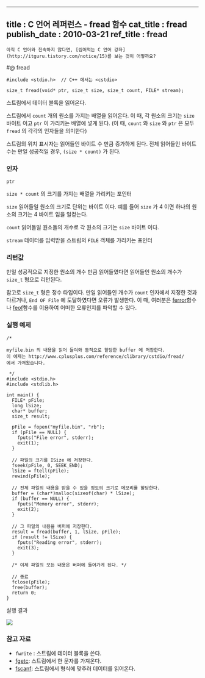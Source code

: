 ----------------
title : C 언어 레퍼런스 - fread 함수
cat_title :  fread
publish_date : 2010-03-21
ref_title : fread
--------------

```warning
아직 C 언어와 친숙하지 않다면, [씹어먹는 C 언어 강좌](http://itguru.tistory.com/notice/15)를 보는 것이 어떻까요?

```

#@ fread

```cpp-formatted
#include <stdio.h>  // C++ 에서는 <cstdio>

size_t fread(void* ptr, size_t size, size_t count, FILE* stream);
```


스트림에서 데이터 블록을 읽어온다.

스트림에서 `count` 개의 원소를 가지는 배열을 읽어온다. 이 때, 각 원소의 크기는 `size` 바이트 이고 `ptr` 이 가리키는 배열에 넣게 된다. (이 때, `count` 와 `size` 와 `ptr` 은 모두 `fread` 의 각각의 인자들을 의미한다)

스트림의 위치 표시자는 읽어들인 바이트 수 만큼 증가하게 된다.
전체 읽어들인 바이트 수는 만일 성공적일 경우, `(size * count)` 가 된다.



###  인자




`ptr`

`size * count` 의 크기를 가지는 배열을 가리키는 포인터

`size`
읽어들일 원소의 크기로 단위는 바이트 이다. 예를 들어 `size` 가 4 이면 하나의 원소의 크기는 4 바이트 임을 일컫는다.

`count`
읽어들일 원소들의 개수로 각 원소의 크기는 `size` 바이트 이다.

`stream`
데이터를 입력받을 스트림의 `FILE` 객체를 가리키는 포인터



###  리턴값




만일 성공적으로 지정한 원소의 개수 만큼 읽어들였다면 읽어들인 원소의 개수가 `size_t` 형으로 리턴된다. 

참고로 `size_t` 형은 정수 타입이다. 만일 읽어들인 개수가 `count` 인자에서 지정한 것과 다르거나, `End OF File` 에 도달하였다면 오류가 발생한다. 이 때, 여러분은 [ferror](http://itguru.tistory.com/52)함수나 [feof](http://itguru.tistory.com/51)함수를 이용하여 어떠한 오류인지를 파악할 수 있다.



###  실행 예제


```cpp-formatted
/*

myfile.bin 의 내용을 읽어 들여와 동적으로 할당한 buffer 에 저장한다.
이 예제는 http://www.cplusplus.com/reference/clibrary/cstdio/fread/
에서 가져왔습니다.

 */
#include <stdio.h>
#include <stdlib.h>

int main() {
  FILE* pFile;
  long lSize;
  char* buffer;
  size_t result;

  pFile = fopen("myfile.bin", "rb");
  if (pFile == NULL) {
    fputs("File error", stderr);
    exit(1);
  }

  // 파일의 크기를 ISize 에 저장한다.
  fseek(pFile, 0, SEEK_END);
  lSize = ftell(pFile);
  rewind(pFile);

  // 전체 파일의 내용을 받을 수 있을 정도의 크기로 메모리를 할당한다.
  buffer = (char*)malloc(sizeof(char) * lSize);
  if (buffer == NULL) {
    fputs("Memory error", stderr);
    exit(2);
  }

  // 그 파일의 내용을 버퍼에 저장한다.
  result = fread(buffer, 1, lSize, pFile);
  if (result != lSize) {
    fputs("Reading error", stderr);
    exit(3);
  }

  /* 이제 파일의 모든 내용은 버퍼에 들어가게 된다. */

  // 종료
  fclose(pFile);
  free(buffer);
  return 0;
}
```


실행 결과


![](http://img1.daumcdn.net/thumb/R1920x0/?fname=http%3A%2F%2Fcfile2.uf.tistory.com%2Fimage%2F154D38104BA61B89A274D0)

###  참고 자료

* `fwrite` : 스트림에 데이터 블록을 쓴다.
*  [fgetc](http://itguru.tistory.com/37): 스트림에서 한 문자를 가져온다.
*  [fscanf](http://itguru.tistory.com/65): 스트림에서 형식에 맞추러 데이터를 읽어온다.